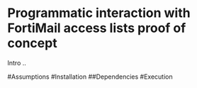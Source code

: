 Programmatic interaction with FortiMail access lists proof of concept
=====================================================================

Intro ..

#Assumptions
#Installation
##Dependencies
#Execution
